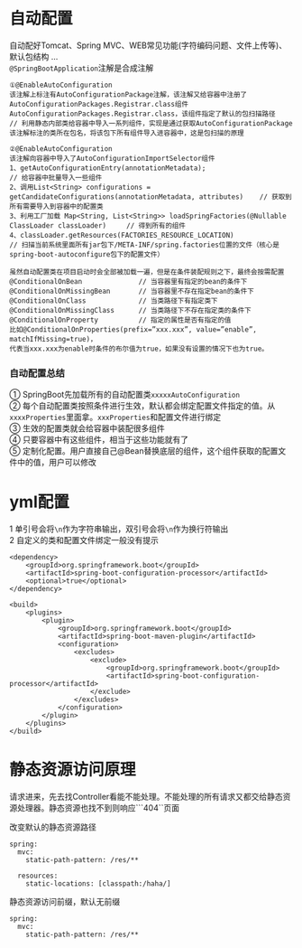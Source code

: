 # 自动配置
自动配好Tomcat、Spring MVC、WEB常见功能(字符编码问题、文件上传等)、默认包结构 ...  
```@SpringBootApplication```注解是合成注解
```
①@EnableAutoConfiguration  
该注解上标注有AutoConfigurationPackage注解，该注解又给容器中注册了AutoConfigurationPackages.Registrar.class组件  
AutoConfigurationPackages.Registrar.class，该组件指定了默认的包扫描路径
// 利用静态内部类给容器中导入一系列组件，实现是通过获取AutoConfigurationPackage该注解标注的类所在包名，将该包下所有组件导入进容器中，这是包扫描的原理
```

```
②@EnableAutoConfiguration  
该注解向容器中导入了AutoConfigurationImportSelector组件  
1、getAutoConfigurationEntry(annotationMetadata);                                                 // 给容器中批量导入一些组件  
2、调用List<String> configurations = getCandidateConfigurations(annotationMetadata, attributes)    // 获取到所有需要导入到容器中的配置类  
3、利用工厂加载 Map<String, List<String>> loadSpringFactories(@Nullable ClassLoader classLoader)     // 得到所有的组件  
4、classLoader.getResources(FACTORIES_RESOURCE_LOCATION)                                          // 扫描当前系统里面所有jar包下/META-INF/spring.factories位置的文件（核心是spring-boot-autoconfigure包下的配置文件）
```

```
虽然自动配置类在项目启动时会全部被加载一遍，但是在条件装配规则之下，最终会按需配置  
@ConditionalOnBean              // 当容器里有指定的bean的条件下  
@ConditionalOnMissingBean       // 当容器里不存在指定bean的条件下  
@ConditionalOnClass             // 当类路径下有指定类下  
@ConditionalOnMissingClass      // 当类路径下不存在指定类的条件下  
@ConditionalOnProperty          // 指定的属性是否有指定的值
比如@ConditionalOnProperties(prefix=”xxx.xxx”, value=”enable”, matchIfMissing=true)，
代表当xxx.xxx为enable时条件的布尔值为true，如果没有设置的情况下也为true。
```
### 自动配置总结
① SpringBoot先加载所有的自动配置类```xxxxxAutoConfiguration```  
② 每个自动配置类按照条件进行生效，默认都会绑定配置文件指定的值。从```xxxxProperties```里面拿。```xxxProperties```和配置文件进行绑定  
③ 生效的配置类就会给容器中装配很多组件  
④ 只要容器中有这些组件，相当于这些功能就有了  
⑤ 定制化配置。用户直接自己@Bean替换底层的组件，这个组件获取的配置文件中的值，用户可以修改  

# yml配置
1 单引号会将```\n```作为字符串输出，双引号会将```\n```作为换行符输出  
2 自定义的类和配置文件绑定一般没有提示  
```
<dependency>
    <groupId>org.springframework.boot</groupId>
    <artifactId>spring-boot-configuration-processor</artifactId>
    <optional>true</optional>
</dependency>

<build>
    <plugins>
        <plugin>
            <groupId>org.springframework.boot</groupId>
            <artifactId>spring-boot-maven-plugin</artifactId>
            <configuration>
                <excludes>
                    <exclude>
                        <groupId>org.springframework.boot</groupId>
                        <artifactId>spring-boot-configuration-processor</artifactId>
                    </exclude>
                </excludes>
            </configuration>
        </plugin>
    </plugins>
</build>
```

# 静态资源访问原理
请求进来，先去找Controller看能不能处理。不能处理的所有请求又都交给静态资源处理器。静态资源也找不到则响应```404``页面  

改变默认的静态资源路径  
```
spring:
  mvc:
    static-path-pattern: /res/**

  resources:
    static-locations: [classpath:/haha/]
```

静态资源访问前缀，默认无前缀  
```
spring:
  mvc:
    static-path-pattern: /res/**
```

